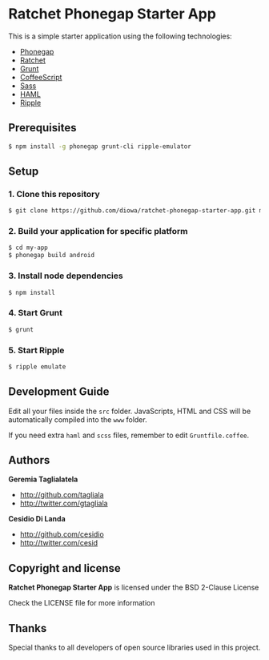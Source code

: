 # Ratchet Phonegap Starter App

This is a simple starter application using the following technologies:

* [Phonegap][1]
* [Ratchet][2]
* [Grunt][3]
* [CoffeeScript][4]
* [Sass][5]
* [HAML][6]
* [Ripple][7]

 [1]: http://phonegap.com/
 [2]: http://goratchet.com/
 [3]: http://gruntjs.com/
 [4]: http://coffeescript.org/
 [5]: http://sass-lang.com/
 [6]: http://haml.info/
 [7]: http://ripple.incubator.apache.org/



## Prerequisites

```sh
$ npm install -g phonegap grunt-cli ripple-emulator
```



## Setup

### 1. Clone this repository

```sh
$ git clone https://github.com/diowa/ratchet-phonegap-starter-app.git my-app
```


### 2. Build your application for specific platform

```sh
$ cd my-app
$ phonegap build android
```


### 3. Install node dependencies

```sh
$ npm install
```


### 4. Start Grunt

```sh
$ grunt
```


### 5. Start Ripple

```sh
$ ripple emulate
```



## Development Guide

Edit all your files inside the `src` folder. JavaScripts, HTML and CSS will be automatically compiled into the `www` folder.

If you need extra `haml` and `scss` files, remember to edit `Gruntfile.coffee`.



## Authors

**Geremia Taglialatela**

+ http://github.com/tagliala
+ http://twitter.com/gtagliala

**Cesidio Di Landa**

+ http://github.com/cesidio
+ http://twitter.com/cesid



## Copyright and license

**Ratchet Phonegap Starter App** is licensed under the BSD 2-Clause License

Check the LICENSE file for more information



## Thanks

Special thanks to all developers of open source libraries used in this project.
